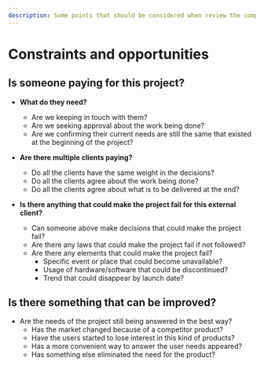 ```yaml
---
description: Some points that should be considered when review the company activities.
---
```


# Constraints and opportunities

## Is someone paying for this project?

* **What do they need?**

  * Are we keeping in touch with them?
  * Are we seeking approval about the work being done?
  * Are we confirming their current needs are still the same that existed at the beginning of the project?

* **Are there multiple clients paying?**

  * Do all the clients have the same weight in the decisions?
  * Do all the clients agree about the work being done?
  * Do all the clients agree about what is to be delivered at the end?

* **Is there anything that could make the project fail for this external client?**
  * Can someone above make decisions that could make the project fail?
  * Are there any laws that could make the project fail if not followed?
  * Are there any elements that could make the project fail?
    * Specific event or place that could become unavailable?
    * Usage of hardware/software that could be discontinued?
    * Trend that could disappear by launch date?

## Is there something that can be improved?

* Are the needs of the project still being answered in the best way?
  * Has the market changed because of a competitor product?
  * Have the users started to lose interest in this kind of products?
  * Has a more convenient way to answer the user needs appeared?
  * Has something else eliminated the need for the product?

